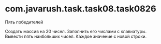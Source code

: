 # com.javarush.task.task08.task0826
Пять победителей

Создать массив на 20 чисел.
Заполнить его числами с клавиатуры.
Вывести пять наибольших чисел.
Каждое значение с новой строки.

